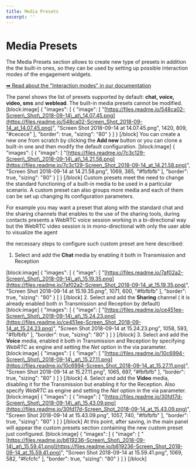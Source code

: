 ```yaml
---
title: Media Presets
excerpt: ''
---
```


# Media Presets

The Media Presets section allows to create new type of presets in addition the the built-in ones, so they can be used by setting up possible interaction modes of the engagement widgets.

[➡ Read about the "Interaction modes" in our documentation](doc:vcb-web-engagement-widgets#section--proposed-media-)

The panel shows the list of presets supported by default: **chat, voice, video, sms** and **weblead**. The built-in media presets cannot be modified. \[block:image\] { "images": \[ { "image": \[ "[https://files.readme.io/548ca02-Screen\_Shot\_2018-09-14\_at\_14.07.45.png](https://files.readme.io/548ca02-Screen_Shot_2018-09-14_at_14.07.45.png)", "Screen Shot 2018-09-14 at 14.07.45.png", 1420, 809, "\#cecece" \], "border": true, "sizing": "80" } \] } \[/block\] You can create a new one from scratch by clicking the **Add new** button or you can clone a built-in one and then modify the default configuration. \[block:image\] { "images": \[ { "image": \[ "[https://files.readme.io/7c3c129-Screen\_Shot\_2018-09-14\_at\_14.21.58.png](https://files.readme.io/7c3c129-Screen_Shot_2018-09-14_at_14.21.58.png)", "Screen Shot 2018-09-14 at 14.21.58.png", 1069, 385, "\#fbfbfb" \], "border": true, "sizing": "80" } \] } \[/block\] Custom presets meet the need to change the standard functioning of a built-in media to be used in a particular scenario. A custom preset can also groups more media and each of them can be set up changing its configuration parameters.

For example you may want a preset that along with the standard chat and the sharing channels that enables to the use of the sharing tools, during contacts presents a WebRTC voice session working in a bi-directional way but the WebRTC video session is in mono-directional with only the user able to visualize the agent

the necessary steps to configure such custom preset are here described:

1. Select and add the **Chat** media by enabling it both in Transmission and Reception

\[block:image\] { "images": \[ { "image": \[ "[https://files.readme.io/7af02a2-Screen\_Shot\_2018-09-14\_at\_15.19.35.png](https://files.readme.io/7af02a2-Screen_Shot_2018-09-14_at_15.19.35.png)", "Screen Shot 2018-09-14 at 15.19.35.png", 1071, 600, "\#fbfbfb" \], "border": true, "sizing": "80" } \] } \[/block\] 2. Select and add the **Sharing** channel \( it is already enabled both in Transmission and Reception by default\) \[block:image\] { "images": \[ { "image": \[ "[https://files.readme.io/ce451ee-Screen\_Shot\_2018-09-14\_at\_15.24.23.png](https://files.readme.io/ce451ee-Screen_Shot_2018-09-14_at_15.24.23.png)", "Screen Shot 2018-09-14 at 15.24.23.png", 1058, 593, "\#fbfbfb" \], "border": true, "sizing": "80" } \] } \[/block\] 3. Select and add the **Voice** media, enabled it both in Transmission and Reception by specifying _WebRTC_ as engine and setting the _Net_ option in the via parameter. \[block:image\] { "images": \[ { "image": \[ "[https://files.readme.io/10c6994-Screen\_Shot\_2018-09-14\_at\_15.27.11.png](https://files.readme.io/10c6994-Screen_Shot_2018-09-14_at_15.27.11.png)", "Screen Shot 2018-09-14 at 15.27.11.png", 1065, 697, "\#fbfbfb" \], "border": true, "sizing": "80" } \] } \[/block\] 4. Select and add the **Video** media, disabling it for the Transmission but enabling it for the Reception. Also specify _WebRTC_ as engine and setting the _Net_ option in the via parameter. \[block:image\] { "images": \[ { "image": \[ "[https://files.readme.io/30fd17d-Screen\_Shot\_2018-09-14\_at\_15.43.09.png](https://files.readme.io/30fd17d-Screen_Shot_2018-09-14_at_15.43.09.png)", "Screen Shot 2018-09-14 at 15.43.09.png", 1057, 740, "\#fbfbfb" \], "border": true, "sizing": "80" } \] } \[/block\] At this point, after saving, in the main panel will appear the custom presets section containing the new custom preset just configured. \[block:image\] { "images": \[ { "image": \[ "[https://files.readme.io/b619236-Screen\_Shot\_2018-09-14\_at\_15.59.41.png](https://files.readme.io/b619236-Screen_Shot_2018-09-14_at_15.59.41.png)", "Screen Shot 2018-09-14 at 15.59.41.png", 1069, 582, "\#fcfcfc" \], "border": true, "sizing": "80" } \] } \[/block\]

